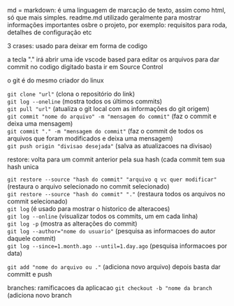 md = markdown: é uma linguagem de marcação de texto, assim como html, só que mais simples. 
readme.md utilizado geralmente para mostrar informações importantes osbre o projeto, por exemplo: requisitos para roda, detalhes de configuração etc

3 crases: usado para deixar em forma de codigo

a tecla "." irá abrir uma ide vscode based para editar os arquivos
para dar commit no codigo digitado basta ir em Source Control

o git é do mesmo criador do linux

```git clone "url"``` (clona o repositório do link)<br>
```git log --oneline``` (mostra todos os últimos commits)<br>
```git pull "url"``` (atualiza o git local com as informações do git origem)<br>
```git commit "nome do arquivo" -m "mensagem do commit"``` (faz o commit e deixa uma mensagem)<br>
```git commit "." -m "mensagem do commit"``` (faz o commit de todos os arquivos que foram modificados e deixa uma mensagem)<br>
```git push origin "divisao desejada"``` (salva as atualizacoes na divisao)<br>


restore: volta para um commit anterior pela sua hash (cada commit tem sua hash unica<br>

```git restore --source "hash do commit" "arquivo q vc quer modificar"``` (restaura o arquivo selecionado no commit selecionado)<br>
```git restore --source "hash do commit" "."``` (restaura todos os arquivos no commit selecionado)<br>
```git log``` (é usado para mostrar o historico de alteracoes)<br>
```git log --online``` (visualizar todos os commits, um em cada linha)<br>
```git log -p``` (mostra as alterações do commit)<br>
```git log --author="nome do usuario"``` (pesquisa as informacoes do autor daquele commit)<br>
```git log --since=1.month.ago --until=1.day.ago``` (pesquisa informacoes por data)<br>


```git add "nome do arquivo ou ."``` (adiciona novo arquivo)
depois basta dar committ e push

branches: ramificacoes da aplicacao
```git checkout -b "nome da branch``` (adiciona novo branch
